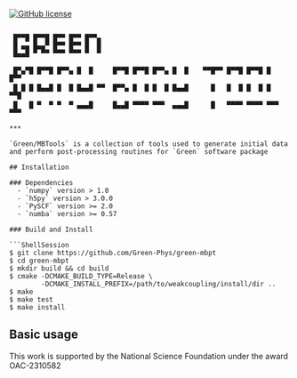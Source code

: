 [![GitHub license](https://img.shields.io/github/license/Green-Phys/green-mbpt?cacheSeconds=3600&color=informational&label=License)](./LICENSE)

```

 █▀▀█ █▀▀█ █▀▀ █▀▀ █▀▀▄
 █ ▄▄ █▄▄▀ █▀▀ █▀▀ █  █
 █▄▄█ ▀ ▀▀ ▀▀▀ ▀▀▀ ▀  ▀

 █▀▄▀█ █▀▀█ █▀▀▄ █  █     █▀▀█ █▀▀█ █▀▀▄ █  █ 　 ▀▀█▀▀ █▀▀█ █▀▀█ █   █▀▀
 █ █ █ █▄▄█ █  █ █▄▄█ ▀▀  █▀▀▄ █  █ █  █ █▄▄█ 　   █   █  █ █  █ █   ▀▀█
 █   █ ▀  ▀ ▀  ▀ ▄▄▄█     █▄▄█ ▀▀▀▀ ▀▀▀  ▄▄▄█ 　   █   ▀▀▀▀ ▀▀▀▀ ▀▀▀ ▀▀▀

***

`Green/MBTools` is a collection of tools used to generate initial data and perform post-processing routines for `Green` software package

## Installation

### Dependencies
  - `numpy` version > 1.0
  - `h5py` version > 3.0.0
  - `PySCF` version >= 2.0
  - `numba` version >= 0.57

### Build and Install

```ShellSession
$ git clone https://github.com/Green-Phys/green-mbpt
$ cd green-mbpt
$ mkdir build && cd build
$ cmake -DCMAKE_BUILD_TYPE=Release \
        -DCMAKE_INSTALL_PREFIX=/path/to/weakcoupling/install/dir ..
$ make
$ make test
$ make install
```

## Basic usage




This work is supported by the National Science Foundation under the award OAC-2310582
